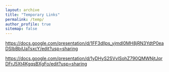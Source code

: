 ```yaml
---
layout: archive
title: "Temporary Links"
permalink: /temp/
author_profile: true
sitemap: false
---
```


https://docs.google.com/presentation/d/1FF3dllps_yjmdl0MH8jRN3YdtP0eaDSIbBbiUaTsxcY/edit?usp=sharing

https://docs.google.com/presentation/d/1yDHyS2SVvlSohZ790QMWNjtJqrDFrJ5Xt4KgqsBXgFo/edit?usp=sharing
